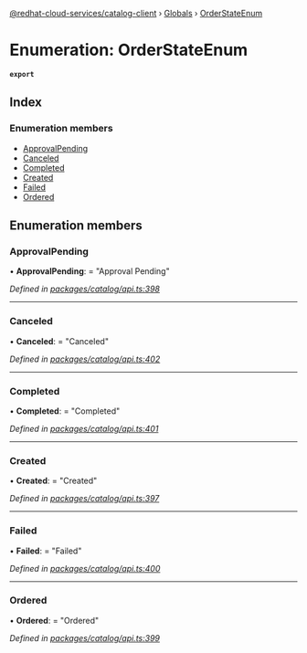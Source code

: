 [@redhat-cloud-services/catalog-client](../README.md) › [Globals](../globals.md) › [OrderStateEnum](orderstateenum.md)

# Enumeration: OrderStateEnum

**`export`** 

## Index

### Enumeration members

* [ApprovalPending](orderstateenum.md#approvalpending)
* [Canceled](orderstateenum.md#canceled)
* [Completed](orderstateenum.md#completed)
* [Created](orderstateenum.md#created)
* [Failed](orderstateenum.md#failed)
* [Ordered](orderstateenum.md#ordered)

## Enumeration members

###  ApprovalPending

• **ApprovalPending**: = "Approval Pending"

*Defined in [packages/catalog/api.ts:398](https://github.com/leSamo/javascript-clients/blob/master/packages/catalog/api.ts#L398)*

___

###  Canceled

• **Canceled**: = "Canceled"

*Defined in [packages/catalog/api.ts:402](https://github.com/leSamo/javascript-clients/blob/master/packages/catalog/api.ts#L402)*

___

###  Completed

• **Completed**: = "Completed"

*Defined in [packages/catalog/api.ts:401](https://github.com/leSamo/javascript-clients/blob/master/packages/catalog/api.ts#L401)*

___

###  Created

• **Created**: = "Created"

*Defined in [packages/catalog/api.ts:397](https://github.com/leSamo/javascript-clients/blob/master/packages/catalog/api.ts#L397)*

___

###  Failed

• **Failed**: = "Failed"

*Defined in [packages/catalog/api.ts:400](https://github.com/leSamo/javascript-clients/blob/master/packages/catalog/api.ts#L400)*

___

###  Ordered

• **Ordered**: = "Ordered"

*Defined in [packages/catalog/api.ts:399](https://github.com/leSamo/javascript-clients/blob/master/packages/catalog/api.ts#L399)*
